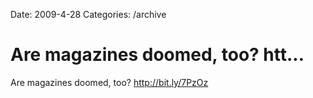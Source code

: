 Date: 2009-4-28
Categories: /archive

# Are magazines doomed, too? htt...

Are magazines doomed, too? <a href="http://bit.ly/7PzOz" rel="nofollow">http://bit.ly/7PzOz</a>
